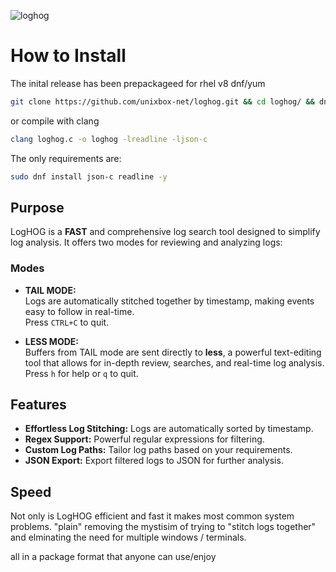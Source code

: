 ![loghog](https://github.com/unixbox-net/loghog/assets/104218206/351322c5-0962-427c-bb4c-2eb3ac3244c1)

# How to Install
The inital release has been prepackageed for rhel v8 dnf/yum

```bash
git clone https://github.com/unixbox-net/loghog.git && cd loghog/ && dnf install -y json-c readline loghog-1.0.0-1.el8.x86_64.rpm
````

or compile with clang
```bash
clang loghog.c -o loghog -lreadline -ljson-c
```

The only requirements are:
```bash
sudo dnf install json-c readline -y
```

## Purpose
LogHOG is a **FAST** and comprehensive log search tool designed to simplify log analysis. It offers two modes for reviewing and analyzing logs:

### Modes
- **TAIL MODE:**  
  Logs are automatically stitched together by timestamp, making events easy to follow in real-time.  
  Press `CTRL+C` to quit.

- **LESS MODE:**  
  Buffers from TAIL mode are sent directly to **less**, a powerful text-editing tool that allows for in-depth review, searches, and real-time log analysis.  
  Press `h` for help or `q` to quit.

## Features
- **Effortless Log Stitching:** Logs are automatically sorted by timestamp.
- **Regex Support:** Powerful regular expressions for filtering.
- **Custom Log Paths:** Tailor log paths based on your requirements.
- **JSON Export:** Export filtered logs to JSON for further analysis.

## Speed
Not only is LogHOG efficient and fast it makes most common system problems.  "plain" removing the mystisim of trying to "stitch logs together" and elminating the need for 
multiple windows / terminals. 

all in a package format that anyone can use/enjoy
